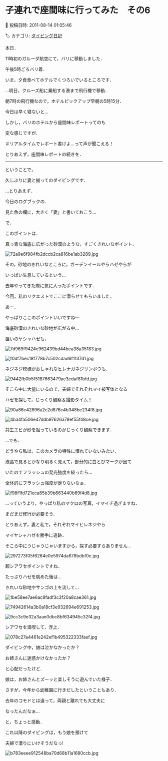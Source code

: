 # 子連れで座間味に行ってみた　その6

📅 投稿日時: 2011-08-14 01:05:46

🏷️ カテゴリ: [ダイビング日記](ce3a7a8d424d112fce83ee85c81a0e344.md)

本日．


11時初のガルーダ航空にて，バリに移動しました．


午後5時ごろバリ着．


いま，夕食食べてホテルでくつろいでいるところです．





…明日，クルーズ船に乗船する港まで飛行機で移動．


朝7時の飛行機なので，ホテルピックアップ早朝の5時15分．


今日は早く寝ないと…





しかし，バリのホテルから座間味レポートってのも


変な感じですが．


＃リアルタイムでレポート書けよ…って声が聞こえる！


とりあえず，座間味レポートの続きを．


--------





ということで，


久しぶりに妻と揃ってのダイビングです．





…とりあえず．


今日のログブックの．


見た魚の欄に，大きく「妻」と書いておこう…





で．


このポイントは．


真っ青な海底に広がった砂漠のような，すごくきれいなポイント．




![72a9e6f984fb2dccb2ca816be1ab3289.jpg](images/72a9e6f984fb2dccb2ca816be1ab3289.jpg)







その，砂地のきれいなところに，ガーデンイールやらハゼやらが


いっぱい生息しているという…


去年やってきた際に気に入ったポイントです．


今回，私のリクエストでここに潜らせてもらいました．





あー．


やっぱりここのポイントいいですね～


海底砂漠のきれいな砂地が広がる中…





狙いのヤシャハゼも，




![7d969f9424e962439bd44bea38a35183.jpg](images/7d969f9424e962439bd44bea38a35183.jpg)









![f0df7bec18f778b7c502cdad6f1137d1.jpg](images/f0df7bec18f778b7c502cdad6f1137d1.jpg)







ネジネジ模様がおしゃれなヒレナガネジリンボウも．




![9442fb0b5f5187663479ae3cdaf81bfd.jpg](images/9442fb0b5f5187663479ae3cdaf81bfd.jpg)







そこら中に大量にいるので，夫婦でそれぞれマイ被写体となる


ハゼを探して，じっくり観察＆撮影タイム！




![90a86e42896a2c2d876c4b348be234f8.jpg](images/90a86e42896a2c2d876c4b348be234f8.jpg)






![4ba4fa506e47ddb97626a78ef55f48ce.jpg](images/4ba4fa506e47ddb97626a78ef55f48ce.jpg)




共生エビが砂を掘っているのがじっくり観察できます．





…でも．


どうやら私は，このカメラの特性に慣れていないみたい．


液晶で見るとかなり明るく見えて，部分的に白とびマークが出て


いたのでフラッシュの発光強度を絞ったら…


全体的にフラッシュ強度が足りないなぁ．




![f98f1fd721eca85b39b663440b89f4d8.jpg](images/f98f1fd721eca85b39b663440b89f4d8.jpg)




…っていうより，やっぱり私のマクロの写真，イマイチ過ぎますね．


まだまだ修行が必要そう．





とりあえず，妻と私で，それぞれマイヒレネジやら


マイヤシャハゼを勝手に追跡．


そこら中にうじゃうじゃいますから，探す必要すらありません…




![297273f05f6264e0e5974da678bdbf0e.jpg](images/297273f05f6264e0e5974da678bdbf0e.jpg)







超シアワセポイントですね．





たっぷりハゼを眺めた後は…


きれいな砂地やサンゴの上を流して…




![1be58ee7ae6ac9fadf3c3f20a8cae361.jpg](images/1be58ee7ae6ac9fadf3c3f20a8cae361.jpg)









![74942614a3b0a18cf3e932694e691253.jpg](images/74942614a3b0a18cf3e932694e691253.jpg)









![9cc3c9e32a3aae0dbc8bf634945c32f4.jpg](images/9cc3c9e32a3aae0dbc8bf634945c32f4.jpg)







シアワセを満喫して，浮上．




![078c27a4461e242ef1b495322333faef.jpg](images/078c27a4461e242ef1b495322333faef.jpg)







ダイビング中，娘は泣かなかったか？


お姉さんに迷惑かけなかったか？


と心配だったけど．


娘は，お姉さんとズーッと楽しそうに遊んでいた様子．


さすが，今年から幼稚園に行きだしたということもあり．


去年のコモドとは違って，両親と離れても大丈夫に


なったんだなぁ…


と，ちょっと感動．





これ以降のダイビングは，もう娘を預けて


夫婦で潜りにいけそうだなっ! 




![b783eeee912548ba70d68b11a1680ccb.jpg](images/b783eeee912548ba70d68b11a1680ccb.jpg)
